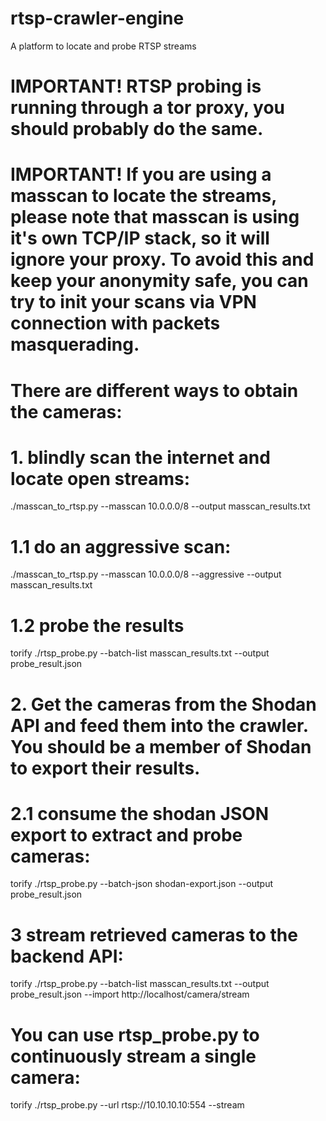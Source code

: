 # rtsp-crawler-engine
A platform to locate and probe RTSP streams

# IMPORTANT! RTSP probing is running through a tor proxy, you should probably do the same.
# IMPORTANT! If you are using a masscan to locate the streams, please note that masscan is using it's own TCP/IP stack, so it will ignore your proxy. To avoid this and keep your anonymity safe, you can try to init your scans via VPN connection with packets masquerading.

# There are different ways to obtain the cameras:
# 1. blindly scan the internet and locate open streams:
./masscan_to_rtsp.py --masscan 10.0.0.0/8 --output masscan_results.txt
# 1.1 do an aggressive scan:
./masscan_to_rtsp.py --masscan 10.0.0.0/8 --aggressive --output masscan_results.txt

# 1.2 probe the results
torify ./rtsp_probe.py --batch-list masscan_results.txt --output probe_result.json


# 2. Get the cameras from the Shodan API and feed them into the crawler. You should be a member of Shodan to export their results.

# 2.1 consume the shodan JSON export to extract and probe cameras:
torify ./rtsp_probe.py --batch-json shodan-export.json --output probe_result.json

# 3 stream retrieved cameras to the backend API:
torify ./rtsp_probe.py --batch-list masscan_results.txt --output probe_result.json --import http://localhost/camera/stream


# You can use rtsp_probe.py to continuously stream a single camera:
torify ./rtsp_probe.py --url rtsp://10.10.10.10:554 --stream
